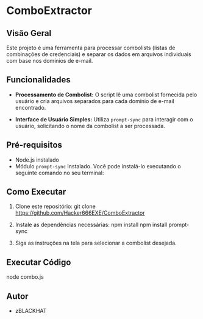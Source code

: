 # ComboExtractor

## Visão Geral

Este projeto é uma ferramenta para processar combolists (listas de combinações de credenciais) e separar os dados em arquivos individuais com base nos domínios de e-mail.

## Funcionalidades

- **Processamento de Combolist:** O script lê uma combolist fornecida pelo usuário e cria arquivos separados para cada domínio de e-mail encontrado.
  
- **Interface de Usuário Simples:** Utiliza `prompt-sync` para interagir com o usuário, solicitando o nome da combolist a ser processada.

## Pré-requisitos

- Node.js instalado
- Módulo `prompt-sync` instalado. Você pode instalá-lo executando o seguinte comando no seu terminal:

## Como Executar

1. Clone este repositório:
git clone https://github.com/Hacker666EXE/ComboExtractor

2. Instale as dependências necessárias:
npm install
npm install prompt-sync

3. Siga as instruções na tela para selecionar a combolist desejada.

## Executar Código 

node combo.js

## Autor

- zBLACKHAT
